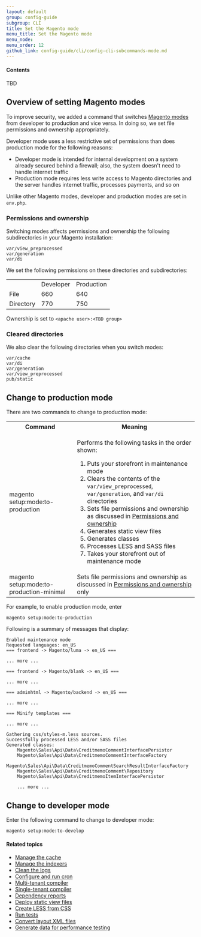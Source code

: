 ```yaml
---
layout: default
group: config-guide 
subgroup: CLI
title: Set the Magento mode
menu_title: Set the Magento mode
menu_node: 
menu_order: 12
github_link: config-guide/cli/config-cli-subcommands-mode.md
---
```



#### Contents
TBD

<h2 id="config-mode-over">Overview of setting Magento modes</h2>
To improve security, we added a command that switches <a href="{{ site.gdeurl }}config-guide/bootstrap/magento-modes.html">Magento modes</a> from developer to production and vice versa. In doing so, we set file permissions and ownership appropriately.

Developer mode uses a less restrictive set of permissions than does production mode for the following reasons:

*	Developer mode is intended for internal development on a system already secured behind a firewall; also, the system doesn't need to handle internet traffic
*	Production mode requires less write access to Magento directories and the server handles internet traffic, processes payments, and so on

<div class="bs-callout bs-callout-info" id="info">
<span class="glyphicon-class">
  <p>Unlike other Magento modes, developer and production modes are set in <code>env.php</code>.</p></span>
</div>

<h3 id="config-mode-over-dirs">Permissions and ownership</h3>
Switching modes affects permissions and ownership the following subdirectories in your Magento installation:

	var/view_preprocessed
	var/generation
	var/di

We set the following permissions on these directories and subdirectories:

<table>
	<tbody>
		<tr>
			<td />
		<td>Developer</td>
		<td>Production</td>
	</tr>
	<tr>
		<td>File</td>
		<td>660</td>
		<td>640</td>
	</tr>
	<tr>
		<td>Directory</td>
		<td>770</td>
		<td>750</td>
	</tr>
</tbody>
</table>

Ownership is set to `<apache user>:<TBD group>`


<h3 id="config-mode-over-clear">Cleared directories</h3>
We also clear the following directories when you switch modes:

	var/cache
	var/di
	var/generation
	var/view_preprocessed
	pub/static
	
<h2 id="config-mode-prod">Change to production mode</h2>
There are two commands to change to production mode:

<table>
	<tbody>
		<tr>
			<th>Command</th>
			<th>Meaning</th>
		</tr>
		<td><p>magento setup:mode:to-production</p></td>
		<td><p>Performs the following tasks in the order shown:</p>
			<ol><li>Puts your storefront in maintenance mode</li>
			<li>Clears the contents of the <code>var/view_preprocessed</code>, <code>var/generation</code>, and <code>var/di</code> directories</li>
			<li>Sets file permissions and ownership as discussed in <a href="#config-mode-over-dirs">Permissions and ownership</a></li>
			<li>Generates static view files</li>
			<li>Generates classes</li>
			<li>Processes LESS and SASS files</li>
			<li>Takes your storefront out of maintenance mode</li></ol></td>
	</tr>
	<tr>
		<td>magento setup:mode:to-production-minimal</td>
		<td>Sets file permissions and ownership as discussed in <a href="#config-mode-over-dirs">Permissions and ownership</a> only</td>
	</tr>
</tbody>
</table>

For example, to enable production mode, enter

	magento setup:mode:to-production

Following is a summary of messages that display:

	Enabled maintenance mode
	Requested languages: en_US
	=== frontend -> Magento/luma -> en_US ===

	... more ...

	=== frontend -> Magento/blank -> en_US ===

	... more ...

	=== adminhtml -> Magento/backend -> en_US ===

	... more ...

	=== Minify templates ===

	... more ...

	Gathering css/styles-m.less sources.
	Successfully processed LESS and/or SASS files
	Generated classes:
        Magento\Sales\Api\Data\CreditmemoCommentInterfacePersistor
        Magento\Sales\Api\Data\CreditmemoCommentInterfaceFactory
        Magento\Sales\Api\Data\CreditmemoCommentSearchResultInterfaceFactory
        Magento\Sales\Api\Data\CreditmemoComment\Repository
        Magento\Sales\Api\Data\CreditmemoItemInterfacePersistor

        ... more ...

<h2 id="config-mode-dev">Change to developer mode</h2>
Enter the following command to change to developer mode:

	magento setup:mode:to-develop


#### Related topics

*	<a href="{{ site.gdeurl }}config-guide/cli/config-cli-subcommands-cache.html">Manage the cache</a>
*	<a href="{{ site.gdeurl }}config-guide/cli/config-cli-subcommands-index.html">Manage the indexers</a>
*	<a href="{{ site.gdeurl }}config-guide/cli/config-cli-subcommands-log.html">Clean the logs</a>
*	<a href="{{ site.gdeurl }}config-guide/cli/config-cli-subcommands-cron.html">Configure and run cron</a>
*	<a href="{{ site.gdeurl }}config-guide/cli/config-cli-subcommands-compiler-multi.html">Multi-tenant compiler</a>
*	<a href="{{ site.gdeurl }}config-guide/cli/config-cli-subcommands-compiler-single.html">Single-tenant compiler</a>
*	<a href="{{ site.gdeurl }}config-guide/cli/config-cli-subcommands-depen.html">Dependency reports</a>
*	<a href="{{ site.gdeurl }}config-guide/cli/config-cli-subcommands-static-view.html">Deploy static view files</a>
*	<a href="{{ site.gdeurl }}config-guide/cli/config-cli-subcommands-less-sass.html">Create LESS from CSS</a>
*	<a href="{{ site.gdeurl }}config-guide/cli/config-cli-subcommands-test.html">Run tests</a>
*	<a href="{{ site.gdeurl }}config-guide/cli/config-cli-subcommands-layout-xml.html">Convert layout XML files</a>
*	<a href="{{ site.gdeurl }}config-guide/cli/config-cli-subcommands-perf-data.html">Generate data for performance testing</a>
